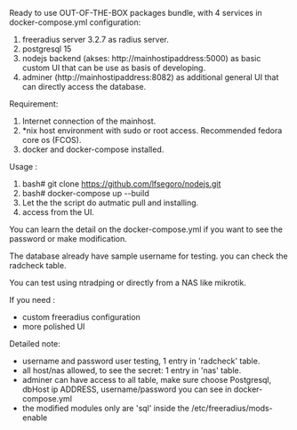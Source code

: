 Ready to use OUT-OF-THE-BOX packages bundle, with 4 services in docker-compose.yml configuration:
1. freeradius server 3.2.7 as radius server.
2. postgresql 15
3. nodejs backend (akses: http://mainhostipaddress:5000) as basic custom UI that can be use as basis of developing.
4. adminer (http://mainhostipaddress:8082) as additional general UI that can directly access the database.

Requirement:
1. Internet connection of the mainhost.
2. *nix host environment with sudo or root access. Recommended fedora core os (FCOS).
3. docker and docker-compose installed.
   
Usage :
1. bash# git clone https://github.com/lfsegoro/nodejs.git
2. bash# docker-compose up --build
3. Let the the script do autmatic pull and installing.
4. access from the UI.

You can learn the detail on the docker-compose.yml if you want to see the password or make modification.

The database already have sample username for testing. you can check the radcheck table.

You can test using ntradping or directly from a NAS like mikrotik.

If you need :
- custom freeradius configuration
- more polished UI

Detailed note:
- username and password user testing, 1 entry in 'radcheck' table.
- all host/nas allowed, to see the secret: 1 entry in 'nas' table.
- adminer can have access to all table, make sure choose Postgresql, dbHost ip ADDRESS, username/password you can see in docker-compose.yml
- the modified modules only are 'sql' inside the /etc/freeradius/mods-enable
